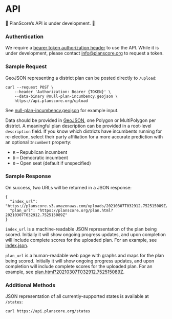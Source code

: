 API
===

🚧 PlanScore’s API is under development. 🚧

### Authentication

We require a [bearer token authorization header](https://tools.ietf.org/html/rfc6750)
to use the API. While it is under development, please contact
[info@planscore.org](mailto:info@planscore.org) to request a token.

### Sample Request

GeoJSON representing a district plan can be posted directly to `/upload`:

    curl --request POST \
        --header 'Authorization: Bearer {TOKEN}' \
        --data-binary @null-plan-incumbency.geojson \
        https://api.planscore.org/upload

See [null-plan-incumbency.geojson](planscore/tests/data/null-plan-incumbency.geojson)
for example input.

Data should be provided in [GeoJSON](https://geojson.org), one Polygon or
MultiPolygon per district. A meaningful plan description can be provided in a
root-level `description` field. If you know which districts have incumbents
running for re-election, select their party affiliation for a more accurate
prediction with an optional `Incumbent` property:

- `R` – Republican incumbent
- `D` – Democratic incumbent
- `O` – Open seat (default if unspecified)

### Sample Response

On success, two URLs will be returned in a JSON response:

    {
      "index_url": "https://planscore.s3.amazonaws.com/uploads/20210307T032912.752515089Z/index.json",
      "plan_url": "https://planscore.org/plan.html?20210307T032912.752515089Z"
    }

`index_url` is a machine-readable JSON representation of the plan being scored.
Initially it will show ongoing progress updates, and upon completion will
include complete scores for the uploaded plan. For an example, see
[index.json](https://planscore.s3.amazonaws.com/uploads/20210307T032912.752515089Z/index.json).

`plan_url` is a human-readable web page with graphs and maps for the plan being
scored. Initially it will show ongoing progress updates, and upon completion
will include complete scores for the uploaded plan. For an example, see
[plan.html?20210307T032912.752515089Z](https://planscore.org/plan.html?20210307T032912.752515089Z).

### Additional Methods

JSON representation of all currently-supported states is available at `/states`:

    curl https://api.planscore.org/states
